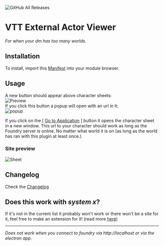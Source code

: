 ![GitHub All Releases](https://img.shields.io/github/downloads/ardittristan/VTTExternalActorViewer/total)

# VTT External Actor Viewer

_For when your dm has too many worlds._

## Installation

To install, import this [Manifest](https://raw.githubusercontent.com/ardittristan/VTTExternalActorViewer/master/module.json) into your module browser.

## Usage

A new button should appear above character sheets:  
![Preview](https://i.imgur.com/qBBQz2Ct.png)  
If you click this button a popup will open with an url in it:  
![popup](https://i.imgur.com/xCLdF98.png)

If you click on the \[ [Go to Application](https://ardittristan.github.io/VTTExternalActorSite/) \] button it opens the character sheet in a new window. This url to your character should work as long as the Foundry server is online. No matter what world it is on (as long as the world has ran with this plugin at least once.)

### Site preview

![Sheet](https://i.imgur.com/enfttfJm.png)

## Changelog

Check the [Changelog](https://github.com/ardittristan/VTTExternalActorViewer/blob/master/CHANGELOG.md)

## Does this work with *system x*?

If it's not in the current list it probably won't work or there won't be a site for it, feel free to make an extension for it! (read more [here](https://github.com/ardittristan/VTTExternalActorViewer/blob/master/CONTRIBUTING.md))

***

_Does not work when you connect to foundry via http://localhost or via the electron app._
